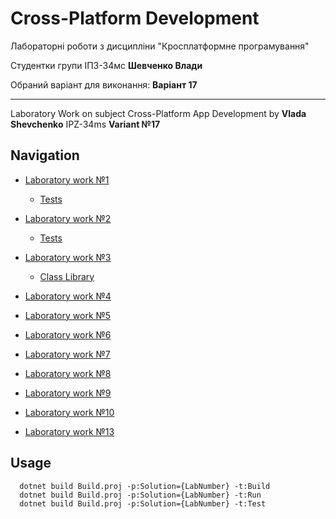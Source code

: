 # Cross-Platform Development


Лабораторні роботи з дисципліни "Кросплатформне програмування"

Студентки групи ІПЗ-34мс **Шевченко Влади**

Обраний варіант для виконання: **Варіант 17**

---

Laboratory Work on subject Cross-Platform App Development by **Vlada Shevchenko** IPZ-34ms **Variant №17**

## Navigation

- [Laboratory work №1](https://github.com/vladashvch/cross-platform-labs/tree/master/Lab1/Lab1)
  - [Tests](https://github.com/vladashvch/cross-platform-labs/tree/master/Lab1/Lab1.Tests)

- [Laboratory work №2](https://github.com/vladashvch/cross-platform-labs/tree/master/Lab2/Lab2)
  - [Tests](https://github.com/vladashvch/cross-platform-labs/tree/master/Lab2/Lab2.Tests)

- [Laboratory work №3](https://github.com/vladashvch/cross-platform-labs/tree/master/Lab3/Lab3)
  - [Class Library](https://github.com/vladashvch/cross-platform-labs/tree/master/Lab3/VShevchenko)

- [Laboratory work №4](https://github.com/vladashvch/cross-platform-labs/tree/master/Lab4)

- [Laboratory work №5](https://github.com/vladashvch/cross-platform-labs/tree/master/Lab5)

- [Laboratory work №6](https://github.com/vladashvch/cross-platform-labs/tree/master/Lab6)

- [Laboratory work №7](https://github.com/vladashvch/cross-platform-labs/tree/master/Lab7)

- [Laboratory work №8](https://github.com/vladashvch/cross-platform-labs/tree/master/Lab8)

- [Laboratory work №9](https://github.com/vladashvch/cross-platform-labs/tree/master/Lab9)

- [Laboratory work №10](https://github.com/vladashvch/cross-platform-labs/tree/master/Lab10)

- [Laboratory work №13](https://github.com/vladashvch/cross-platform-labs/tree/master/Lab13)

## Usage

```
  dotnet build Build.proj -p:Solution={LabNumber} -t:Build
  dotnet build Build.proj -p:Solution={LabNumber} -t:Run
  dotnet build Build.proj -p:Solution={LabNumber} -t:Test
```
